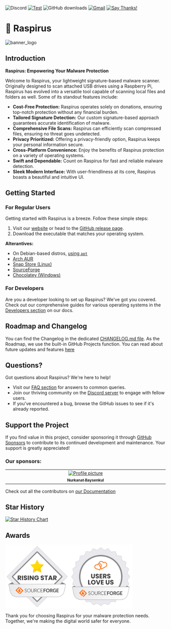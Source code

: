 ![Discord](https://img.shields.io/discord/1132753101485514774?logo=discord&label=Join%20the%20Discord)
[![Test](https://github.com/Raspirus/Raspirus/actions/workflows/testproject.yml/badge.svg)](https://github.com/Raspirus/Raspirus/actions/workflows/testproject.yml)
![GitHub downloads](https://img.shields.io/github/downloads/Raspirus/Raspirus/total?label=Downloads)
[![Gmail](https://img.shields.io/badge/Contact_Us-Gmail-red?style=flat&logo=gmail)](mailto:raspirus.dev@gmail.com)
[![Say Thanks!](https://img.shields.io/badge/Say%20Thanks-!-1EAEDB.svg)](https://saythanks.io/to/Benji377)

# :rocket: Raspirus
![banner_logo](https://user-images.githubusercontent.com/50681275/223684389-ed0f104f-c183-4223-9723-c268e7cc5268.png)

<!-- https://docs.github.com/en/get-started/writing-on-github/getting-started-with-writing-and-formatting-on-github/basic-writing-and-formatting-syntax#alerts -->

## Introduction

**Raspirus: Empowering Your Malware Protection**

Welcome to Raspirus, your lightweight signature-based malware scanner. Originally designed to scan attached USB drives using a Raspberry Pi, Raspirus has evolved into a versatile tool capable of scanning local files and folders as well. Some of its standout features include:

- **Cost-Free Protection:** Raspirus operates solely on donations, ensuring top-notch protection without any financial burden.
- **Tailored Signature Detection:** Our custom signature-based approach guarantees accurate identification of malware.
- **Comprehensive File Scans:** Raspirus can efficiently scan compressed files, ensuring no threat goes undetected.
- **Privacy Prioritized:** Offering a privacy-friendly option, Raspirus keeps your personal information secure.
- **Cross-Platform Convenience:** Enjoy the benefits of Raspirus protection on a variety of operating systems.
- **Swift and Dependable:** Count on Raspirus for fast and reliable malware detection.
- **Sleek Modern Interface:** With user-friendliness at its core, Raspirus boasts a beautiful and intuitive UI.

## Getting Started

### For Regular Users

Getting started with Raspirus is a breeze. Follow these simple steps:

1. Visit our [website](https://raspirus.deno.dev) or head to the [GitHub release page](https://github.com/Raspirus/Raspirus/releases/latest).
2. Download the executable that matches your operating system.

**Alterantives:**

- On Debian-based distros, [using `apt`](https://github.com/Benji377/community-ppa)
- [Arch AUR](https://aur.archlinux.org/packages/raspirus/)
- [Snap Store (Linux)](https://snapcraft.io/raspirus/)
- [SourceForge](https://sourceforge.net/projects/raspirus/files/latest/download)
- [Chocolatey (Windows)](https://community.chocolatey.org/packages/raspirus/)

### For Developers

Are you a developer looking to set up Raspirus? We've got you covered. Check out our comprehensive guides for various operating systems in the [Developers section](https://raspirus.github.io/docs/Developers/) on our docs.

## Roadmap and Changelog

You can find the Changelog in the dedicated [CHANGELOG.md file](./CHANGELOG.md). As the Roadmap, we use the built-in GitHub Projects function. You can read about future updates and features [here](https://github.com/orgs/Raspirus/projects/3)

## Questions?

Got questions about Raspirus? We're here to help!

- Visit our [FAQ section](https://raspirus.github.io/docs/faq) for answers to common queries.
- Join our thriving community on the [Discord server](https://discord.gg/Vx7fW9PA8B) to engage with fellow users.
- If you've encountered a bug, browse the GitHub issues to see if it's already reported.


## Support the Project
If you find value in this project, consider sponsoring it through [GitHub Sponsors](https://github.com/sponsors/Raspirus) to contribute to its continued development and maintenance. Your support is greatly appreciated!

### Our sponsors:
<table>
  <tbody>
    <tr>
      <td align="center" valign="top" width="14.28%"><a href="https://github.com/tuchaVshortah"><img src="https://avatars.githubusercontent.com/u/71591558?v=4" width="100px;" alt="Profile picture"/><br /><sub><b>Nurkanat Baysenkul</b></sub></a></td>
    </tr>
  </tbody>
</table>

Check out all the contributors on [our Documentation](https://raspirus.github.io/docs/stars/)

## Star History

<a href="https://star-history.com/#Raspirus/Raspirus&Date">
  <picture>
    <source media="(prefers-color-scheme: dark)" srcset="https://api.star-history.com/svg?repos=Raspirus/Raspirus&type=Date&theme=dark" />
    <source media="(prefers-color-scheme: light)" srcset="https://api.star-history.com/svg?repos=Raspirus/Raspirus&type=Date" />
    <img alt="Star History Chart" src="https://api.star-history.com/svg?repos=Raspirus/Raspirus&type=Date" />
  </picture>
</a>

## Awards
<div style="display: flex; flex-direction: row;">
    <img src="https://raw.githubusercontent.com/Raspirus/media/main/awards/oss-rising-star-white.svg" alt="Sourceforge award 1" width="200" style="max-width:100%;">
    <img src="https://raw.githubusercontent.com/Raspirus/media/main/awards/oss-users-love-us-white.svg" alt="Sourceforge award 2" width="200" style="max-width:100%;">
</div>




Thank you for choosing Raspirus for your malware protection needs. Together, we're making the digital world safer for everyone.
